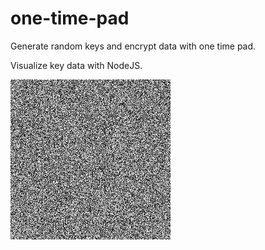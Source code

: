 # one-time-pad

Generate random keys and encrypt data with one time pad.

Visualize key data with NodeJS.

![Random Noise](./example-key.png)
